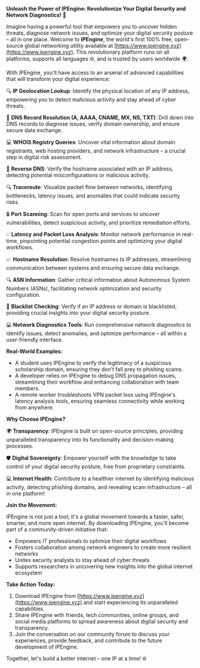 **Unleash the Power of IPEngine: Revolutionize Your Digital Security and Network Diagnostics! 🚀**

Imagine having a powerful tool that empowers you to uncover hidden threats, diagnose network issues, and optimize your digital security posture – all in one place. Welcome to **IPEngine**, the world's first 100% free, open-source global networking utility available at [https://www.ipengine.xyz](https://www.ipengine.xyz). This revolutionary platform runs on all platforms, supports all languages 🌐, and is trusted by users worldwide 🌍.

With IPEngine, you'll have access to an arsenal of advanced capabilities that will transform your digital experience:

🔍 **IP Geolocation Lookup**: Identify the physical location of any IP address, empowering you to detect malicious activity and stay ahead of cyber threats.

📡 **DNS Record Resolution (A, AAAA, CNAME, MX, NS, TXT)**: Drill down into DNS records to diagnose issues, verify domain ownership, and ensure secure data exchange.

💻 **WHOIS Registry Queries**: Uncover vital information about domain registrants, web hosting providers, and network infrastructure – a crucial step in digital risk assessment.

🔄 **Reverse DNS**: Verify the hostname associated with an IP address, detecting potential misconfigurations or malicious activity.

🔍 **Traceroute**: Visualize packet flow between networks, identifying bottlenecks, latency issues, and anomalies that could indicate security risks.

🔒 **Port Scanning**: Scan for open ports and services to uncover vulnerabilities, detect suspicious activity, and prioritize remediation efforts.

💡 **Latency and Packet Loss Analysis**: Monitor network performance in real-time, pinpointing potential congestion points and optimizing your digital workflows.

📈 **Hostname Resolution**: Resolve hostnames to IP addresses, streamlining communication between systems and ensuring secure data exchange.

🔍 **ASN Information**: Gather critical information about Autonomous System Numbers (ASNs), facilitating network optimization and security configuration.

🚨 **Blacklist Checking**: Verify if an IP address or domain is blacklisted, providing crucial insights into your digital security posture.

💻 **Network Diagnostics Tools**: Run comprehensive network diagnostics to identify issues, detect anomalies, and optimize performance – all within a user-friendly interface.

**Real-World Examples:**

* A student uses IPEngine to verify the legitimacy of a suspicious scholarship domain, ensuring they don't fall prey to phishing scams.
* A developer relies on IPEngine to debug DNS propagation issues, streamlining their workflow and enhancing collaboration with team members.
* A remote worker troubleshoots VPN packet loss using IPEngine's latency analysis tools, ensuring seamless connectivity while working from anywhere.

**Why Choose IPEngine?**

🌍 **Transparency**: IPEngine is built on open-source principles, providing unparalleled transparency into its functionality and decision-making processes.

🛡️ **Digital Sovereignty**: Empower yourself with the knowledge to take control of your digital security posture, free from proprietary constraints.

💻 **Internet Health**: Contribute to a healthier internet by identifying malicious activity, detecting phishing domains, and revealing scam infrastructure – all in one platform!

**Join the Movement:**

IPEngine is not just a tool; it's a global movement towards a faster, safer, smarter, and more open internet. By downloading IPEngine, you'll become part of a community-driven initiative that:

* Empowers IT professionals to optimize their digital workflows
* Fosters collaboration among network engineers to create more resilient networks
* Unites security analysts to stay ahead of cyber threats
* Supports researchers in uncovering new insights into the global internet ecosystem

**Take Action Today:**

1. Download IPEngine from [https://www.ipengine.xyz](https://www.ipengine.xyz) and start experiencing its unparalleled capabilities.
2. Share IPEngine with friends, tech communities, online groups, and social media platforms to spread awareness about digital security and transparency.
3. Join the conversation on our community forum to discuss your experiences, provide feedback, and contribute to the future development of IPEngine.

Together, let's build a better internet – one IP at a time! 🌐